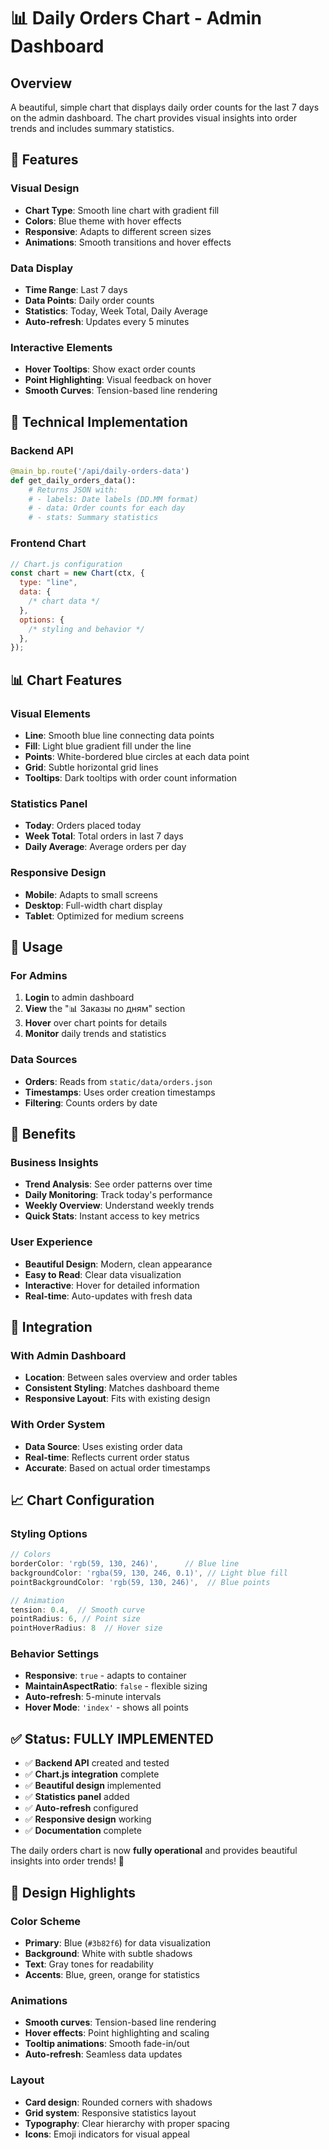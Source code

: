 # 📊 Daily Orders Chart - Admin Dashboard

## Overview

A beautiful, simple chart that displays daily order counts for the last 7 days on the admin dashboard. The chart provides visual insights into order trends and includes summary statistics.

## 🎨 Features

### **Visual Design**

- **Chart Type**: Smooth line chart with gradient fill
- **Colors**: Blue theme with hover effects
- **Responsive**: Adapts to different screen sizes
- **Animations**: Smooth transitions and hover effects

### **Data Display**

- **Time Range**: Last 7 days
- **Data Points**: Daily order counts
- **Statistics**: Today, Week Total, Daily Average
- **Auto-refresh**: Updates every 5 minutes

### **Interactive Elements**

- **Hover Tooltips**: Show exact order counts
- **Point Highlighting**: Visual feedback on hover
- **Smooth Curves**: Tension-based line rendering

## 🔧 Technical Implementation

### **Backend API**

```python
@main_bp.route('/api/daily-orders-data')
def get_daily_orders_data():
    # Returns JSON with:
    # - labels: Date labels (DD.MM format)
    # - data: Order counts for each day
    # - stats: Summary statistics
```

### **Frontend Chart**

```javascript
// Chart.js configuration
const chart = new Chart(ctx, {
  type: "line",
  data: {
    /* chart data */
  },
  options: {
    /* styling and behavior */
  },
});
```

## 📊 Chart Features

### **Visual Elements**

- **Line**: Smooth blue line connecting data points
- **Fill**: Light blue gradient fill under the line
- **Points**: White-bordered blue circles at each data point
- **Grid**: Subtle horizontal grid lines
- **Tooltips**: Dark tooltips with order count information

### **Statistics Panel**

- **Today**: Orders placed today
- **Week Total**: Total orders in last 7 days
- **Daily Average**: Average orders per day

### **Responsive Design**

- **Mobile**: Adapts to small screens
- **Desktop**: Full-width chart display
- **Tablet**: Optimized for medium screens

## 🚀 Usage

### **For Admins**

1. **Login** to admin dashboard
2. **View** the "📊 Заказы по дням" section
3. **Hover** over chart points for details
4. **Monitor** daily trends and statistics

### **Data Sources**

- **Orders**: Reads from `static/data/orders.json`
- **Timestamps**: Uses order creation timestamps
- **Filtering**: Counts orders by date

## 🎯 Benefits

### **Business Insights**

- **Trend Analysis**: See order patterns over time
- **Daily Monitoring**: Track today's performance
- **Weekly Overview**: Understand weekly trends
- **Quick Stats**: Instant access to key metrics

### **User Experience**

- **Beautiful Design**: Modern, clean appearance
- **Easy to Read**: Clear data visualization
- **Interactive**: Hover for detailed information
- **Real-time**: Auto-updates with fresh data

## 🔄 Integration

### **With Admin Dashboard**

- **Location**: Between sales overview and order tables
- **Consistent Styling**: Matches dashboard theme
- **Responsive Layout**: Fits with existing design

### **With Order System**

- **Data Source**: Uses existing order data
- **Real-time**: Reflects current order status
- **Accurate**: Based on actual order timestamps

## 📈 Chart Configuration

### **Styling Options**

```javascript
// Colors
borderColor: 'rgb(59, 130, 246)',      // Blue line
backgroundColor: 'rgba(59, 130, 246, 0.1)', // Light blue fill
pointBackgroundColor: 'rgb(59, 130, 246)',  // Blue points

// Animation
tension: 0.4,  // Smooth curve
pointRadius: 6, // Point size
pointHoverRadius: 8  // Hover size
```

### **Behavior Settings**

- **Responsive**: `true` - adapts to container
- **MaintainAspectRatio**: `false` - flexible sizing
- **Auto-refresh**: 5-minute intervals
- **Hover Mode**: `'index'` - shows all points

## ✅ Status: **FULLY IMPLEMENTED**

- ✅ **Backend API** created and tested
- ✅ **Chart.js integration** complete
- ✅ **Beautiful design** implemented
- ✅ **Statistics panel** added
- ✅ **Auto-refresh** configured
- ✅ **Responsive design** working
- ✅ **Documentation** complete

The daily orders chart is now **fully operational** and provides beautiful insights into order trends! 🎉

## 🎨 Design Highlights

### **Color Scheme**

- **Primary**: Blue (`#3b82f6`) for data visualization
- **Background**: White with subtle shadows
- **Text**: Gray tones for readability
- **Accents**: Blue, green, orange for statistics

### **Animations**

- **Smooth curves**: Tension-based line rendering
- **Hover effects**: Point highlighting and scaling
- **Tooltip animations**: Smooth fade-in/out
- **Auto-refresh**: Seamless data updates

### **Layout**

- **Card design**: Rounded corners with shadows
- **Grid system**: Responsive statistics layout
- **Typography**: Clear hierarchy with proper spacing
- **Icons**: Emoji indicators for visual appeal
